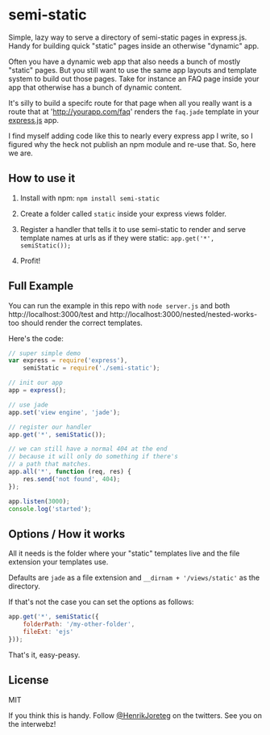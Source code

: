 # semi-static

Simple, lazy way to serve a directory of semi-static pages in express.js. Handy for building quick "static" pages inside an otherwise "dynamic" app.

Often you have a dynamic web app that also needs a bunch of mostly "static" pages. But you still want to use the same app layouts and template system to build out those pages. Take for instance an FAQ page inside your app that otherwise has a bunch of dynamic content. 

It's silly to build a specifc route for that page when all you really want is a route that at 'http://yourapp.com/faq' renders the `faq.jade` template in your [express.js](http://expressjs.com/) app.

I find myself adding code like this to nearly every express app I write, so I figured why the heck not publish an npm module and re-use that. So, here we are.

## How to use it

1. Install with npm: 
    `npm install semi-static`

2. Create a folder called `static` inside your express views folder.

3. Register a handler that tells it to use semi-static to render and serve template names at urls as if they were static:
    `app.get('*', semiStatic());`

4. Profit!

## Full Example

You can run the example in this repo with `node server.js` and both http://localhost:3000/test and http://localhost:3000/nested/nested-works-too should render the correct templates.

Here's the code:

```js
// super simple demo
var express = require('express'),
    semiStatic = require('./semi-static');

// init our app
app = express();

// use jade
app.set('view engine', 'jade');

// register our handler
app.get('*', semiStatic());

// we can still have a normal 404 at the end
// because it will only do something if there's
// a path that matches.
app.all('*', function (req, res) {
    res.send('not found', 404);
});

app.listen(3000);
console.log('started');
```

## Options / How it works

All it needs is the folder where your "static" templates live and the file extension your templates use.

Defaults are `jade` as a file extension and `__dirnam + '/views/static'` as the directory.

If that's not the case you can set the options as follows:

```js
app.get('*', semiStatic({
    folderPath: '/my-other-folder',
    fileExt: 'ejs'
}));
```

That's it, easy-peasy.

## License

MIT


If you think this is handy. Follow [@HenrikJoreteg](https://twitter.com/henrikjoreteg) on the twitters. See you on the interwebz!